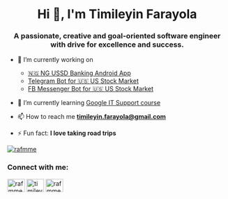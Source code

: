 <h1 align="center">Hi 👋, I'm Timileyin Farayola</h1>
<h3 align="center">A passionate, creative and goal-oriented software engineer with drive for excellence and success.</h3>


- 🔭 I’m currently working on 
     * [🇳🇬 NG USSD Banking Android App](https://github.com/rafmme/ng-ussd-banking-app/releases/download/v1.0.0/ng-ussd-banking-app.apk)
     * [Telegram Bot for 🇺🇸 US Stock Market](https://t.me/LewisSMBot)
     * [FB Messenger Bot for 🇺🇸 US Stock Market](https://m.me/LewisTheAssistant)

- 🌱 I’m currently learning [Google IT Support course](https://www.coursera.org/professional-certificates/google-it-support)

- 📫 How to reach me **timileyin.farayola@gmail.com**

<!-- - 📄 Check out my portfolio [Portfolio](https://rafmme.github.io) -->

- ⚡ Fun fact: **I love taking road trips**

<p align="left"> <a href="https://github.com/ryo-ma/github-profile-trophy"><img src="https://github-profile-trophy.vercel.app/?username=rafmme" alt="rafmme" /></a> </p>



<h3 align="left">Connect with me:</h3>
<p align="left">
<a href="https://twitter.com/rafmme" target="blank"><img align="center" src="https://cdn.jsdelivr.net/npm/simple-icons@3.0.1/icons/twitter.svg" alt="rafmme" height="30" width="40" /></a>
<a href="https://linkedin.com/in/timileyin-farayola" target="blank"><img align="center" src="https://cdn.jsdelivr.net/npm/simple-icons@3.0.1/icons/linkedin.svg" alt="timileyin.farayola" height="30" width="40" /></a>
<a href="https://www.hackerrank.com/rafmme" target="blank"><img align="center" src="https://cdn.jsdelivr.net/npm/simple-icons@3.0.1/icons/hackerrank.svg" alt="rafmme" height="30" width="40" /></a>
</p>

